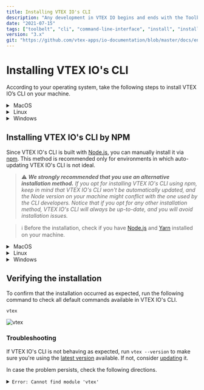 ```yaml
---
title: Installing VTEX IO's CLI
description: "Any development in VTEX IO begins and ends with the Toolbelt, our CLI (Command Line Interface). Learn now how to install it in your terminal."
date: "2021-07-15"
tags: ["toolbelt", "cli", "command-line-interface", "install", "installation"]
version: "3.x"
git: "https://github.com/vtex-apps/io-documentation/blob/master/docs/en/Recipes/development/vtex-io-cli-install.md"
---
```


# Installing VTEX IO's CLI

According to your operating system, take the following steps to install VTEX IO’s CLI on your machine.

<details>
  <summary><span class="fa fa-apple">&nbsp;</span>MacOS</summary>
  <br>

1. Go to the **Homebrew** [page](https://brew.sh/index).
2. Copy the command below **Install Homebrew**.

![brew](https://files.readme.io/7a812a5-Screen_Shot_2021-04-20_at_19.49.25.png)

```sh
$ /bin/bash -c “$(curl -fsSL https://raw.githubusercontent.com/Homebrew/install/HEAD/install.sh)”
```

3. Open a terminal by typing `Command + Space` and typing` terminal`.

4. In your terminal, paste the **Homebrew** command and hit `Return` (Enter).

5. Now, **install VTEX IO'S CLI** by running the following command:

```sh
brew tap vtex/vtex
brew install vtex
```

<br>
</details>

<details>
  <summary><span class="fa fa-linux">&nbsp;</span>Linux</summary>
<br>

For Linux, you will use the standalone install, a tarball with a binary that contains its own `node.js` binary.

>ℹ️ Before the installation, check if you have the command-line tool and library, [curl](https://curl.se/).

Open your command line and run the following command to install **VTEX IO'S CLI**:

```sh
curl -L https://vtex.io/vtexcli/install | sh
```


<br>
</details>

<details>
  <summary><span class="fa fa-windows">&nbsp;</span>Windows</summary>
<br>

1. Download the appropriate installer for your Windows.

**Installer for Windows**

<a href="https://vtex.io/vtexcli/install/win-x64" style="text-decoration:none;"
        class="vtex-landing-button vtex-header-hero-y-margin rebel_pink_background">64-bit installer</a>
<br>
<a href="https://vtex.io/vtexcli/install/win-x32" style="text-decoration:none;"
          class="vtex-landing-button vtex-header-hero-y-margin rebel_pink_background">32-bit installer</a>
<br>      

2. Open the downloaded file and follow the instructions to finish the installation process.

<br>
</details>

## Installing VTEX IO's CLI by NPM

Since VTEX IO's CLI is built with [Node.js](https://nodejs.org/en/), you can manually install it via [npm](https://www.npmjs.com/package/vtex). This method is recommended only for environments in which auto-updating VTEX IO's CLI is not ideal.

>⚠️ ***We strongly recommended that you use an alternative installation method.***
> *If you opt for installing VTEX IO's CLI using npm, keep in mind that VTEX IO's CLI won't be automatically updated, and the Node version on your machine might conflict with the one used by the CLI developers. Notice that if you opt for any other installation method, VTEX IO's CLI will always be up-to-date, and you will avoid installation issues.*

>ℹ️  Before the installation, check if you have [Node.js](https://nodejs.org/) and [Yarn](https://yarnpkg.com/) installed on your machine.

<details>
  <summary><span class="fa fa-apple">&nbsp;</span>MacOS</summary>
  <br>

1. Go to the **Homebrew** [page](https://brew.sh/index).
2. Copy the command below **Install Homebrew**.

![brew](https://files.readme.io/7a812a5-Screen_Shot_2021-04-20_at_19.49.25.png)

```sh
$ /bin/bash -c “$(curl -fsSL https://raw.githubusercontent.com/Homebrew/install/HEAD/install.sh)”
```

3. Open a terminal by typing `Command + Space` and typing` terminal`.

4. In your terminal, paste the **Homebrew** command and hit `Return` (Enter).

5. After the Homebrew installation is finished, run the following command:

  ```sh
  brew install node
  ```

6. Now, **install Yarn** by running 
  
  ```sh
  brew install yarn
  ```

7. And finally, install **VTEX IO's CLI** by running:

  ```sh
  yarn global add vtex
  ```



<br>
</details>

<details>
  <summary><span class="fa fa-linux">&nbsp;</span>Linux</summary>
<br>

1. Install **Node.js** by running the following command: 
   
  ```sh
  sudo apt install nodejs
  ```

2. Install **Yarn** by following the [Yarn installation](https://classic.yarnpkg.com/en/docs/install#gentoo-stable) for Linux.
3. Install VTEX IO's CLI by running the following command:

```sh
$ sudo yarn global add vtex
```


<br>
</details>

<details>
  <summary><span class="fa fa-windows">&nbsp;</span>Windows</summary>
<br>

1. Download and install **Node.js** as described on this [document](https://nodejs.org/pt-br/download/).
2. Download and install **Yarn** as described on this [document](https://classic.yarnpkg.com/en/docs/getting-started).
3. Open the CMD by pressing the Windows key and typing `cmd`.
4. Install VTEX IO's CLI by running the following command.

```sh
$ yarn global add vtex
```

<br>
</details>
 

## Verifying the installation

To confirm that the installation occurred as expected, run the following command to check all default commands available in VTEX IO's CLI.

```sh
vtex
```

![vtex](https://raw.githubusercontent.com/vtex-apps/io-documentation/master/docs/en/Recipes/development/Media/vtex-command.png)

### Troubleshooting

If VTEX IO's CLI is not behaving as expected, run `vtex --version` to make sure you're using the [latest version](https://github.com/vtex/toolbelt/blob/3.x/CHANGELOG.md) available. If not, consider [updating](https://developers.vtex.com/vtex-developer-docs/docs/vtex-io-documentation-vtex-io-cli-update) it.

In case the problem persists, check the following directions.

<details>
  <summary><code>Error: Cannot find module 'vtex'</code></summary>
  <br>

  This error is related to commands detached from the VTEX IO's CLI base code (i.e., [plugins](https://developers.vtex.com/vtex-developer-docs/docs/vtex-io-documentation-vtex-io-vtex-io-cli-plugins)). 

  Even though plugins are decoupled from VTEX IO's CLI, they rely on the CLI functionalities. Therefore, this error signalizes that these plugins are failing to access VTEX IO's CLI functionalities.

  To solve this problem, you will need to create a [symlink](https://en.wikipedia.org/wiki/Symbolic_link) from `{vtex-folder}/node_modules/vtex` to `{vtex-folder}/`.

  Creating a symlink:

  <details style="padding-left:30px">
    <summary><span class="fa fa-apple">&nbsp;</span> MacOS</summary>
  <br>

  *Brew*

  ```
  ln -s /usr/local/Cellar/vtex/2.119.2/libexec /usr/local/Cellar/vtex/2.119.2/libexec/node_modules/vtex
  ```

  <br>
  </details>
  <br>
  <details style="padding-left:30px">
  <summary><span class="fa fa-linux">&nbsp;</span>Linux</summary>
  <br>

  *Standalone*

  ```
  ln -s /usr/local/lib/vtex /usr/local/lib/vtex/node_modules/vtex
  ```

  <br>
  </details>
  <br>
  
If the error persists, don't hesitate to [open a support ticket.](https://help-tickets.vtex.com/smartlink/sso/login/zendesk)